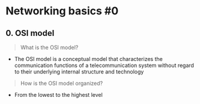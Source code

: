 # Networking basics #0
## 0. OSI model
> What is the OSI model?
- The OSI model is a conceptual model that characterizes the communication functions of a telecommunication system without regard to their underlying internal structure and technology
> How is the OSI model organized?
- From the lowest to the highest level
